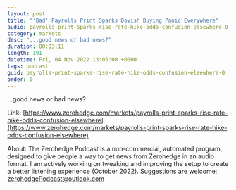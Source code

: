 ```yaml
---
layout: post
title: "'Bad' Payrolls Print Sparks Dovish Buying Panic Everywhere"
audio: payrolls-print-sparks-rise-rate-hike-odds-confusion-elsewhere-0
category: markets
desc: "...good news or bad news?"
duration: 00:03:11
length: 191
datetime: Fri, 04 Nov 2022 13:05:00 +0000
tags: podcast
guid: payrolls-print-sparks-rise-rate-hike-odds-confusion-elsewhere-0
order: 0
---
```

...good news or bad news?

Link: [https://www.zerohedge.com/markets/payrolls-print-sparks-rise-rate-hike-odds-confusion-elsewhere](https://www.zerohedge.com/markets/payrolls-print-sparks-rise-rate-hike-odds-confusion-elsewhere)

About: The Zerohedge Podcast is a non-commercial, automated program, designed to give people a way to get news from Zerohedge in an audio format.  I am actively working on tweaking and improving the setup to create a better listening experience (October 2022).  Suggestions are welcome: [zerohedgePodcast@outlook.com](mailto:zerohedgePodcast@outlook.com)